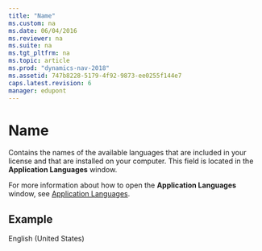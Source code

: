 ```yaml
---
title: "Name"
ms.custom: na
ms.date: 06/04/2016
ms.reviewer: na
ms.suite: na
ms.tgt_pltfrm: na
ms.topic: article
ms.prod: "dynamics-nav-2018"
ms.assetid: 747b8228-5179-4f92-9873-ee0255f144e7
caps.latest.revision: 6
manager: edupont
---
```

# Name
Contains the names of the available languages that are included in your license and that are installed on your computer. This field is located in the **Application Languages** window.  

 For more information about how to open the **Application Languages** window, see [Application Languages](-$-S_2356-Application-Languages-$-.md).  

## Example  
 English \(United States\)
